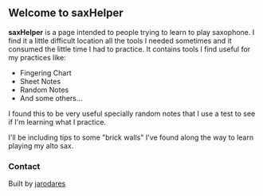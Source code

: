 ## Welcome to saxHelper

**saxHelper** is a page intended to people trying to learn to play saxophone. I find it a little difficult location all the tools I needed sometimes and it consumed the little time I had to practice. It contains tools I find useful for my practices like:

- Fingering Chart
- Sheet Notes
- Random Notes
- And some others...

I found this to be very useful specially random notes that I use a test to see if I'm learning what I practice.

I'll be including tips to some "brick walls" I've found along the way to learn playing my alto sax.


### Contact

Built by [jarodares](https://twitter.com/jarodares)
